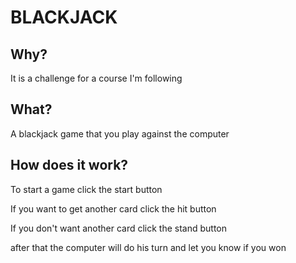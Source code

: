 # BLACKJACK
## Why?
It is a challenge for a course I'm following
## What?
A blackjack game that you play against the computer
## How does it work?
To start a game click the start button

If you want to get another card click the hit button

If you don't want another card click the stand button 

after that the computer will do his turn and let you know if you won